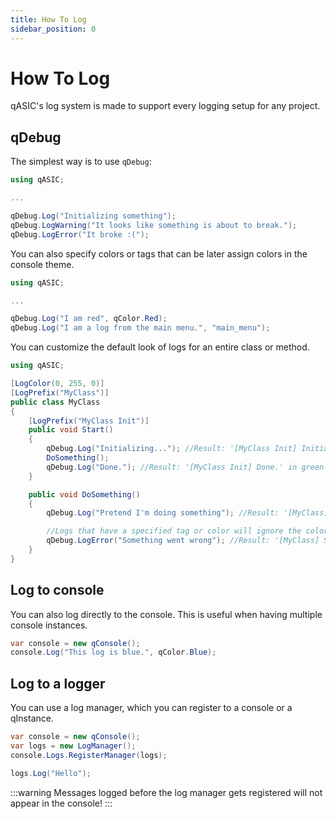 ```yaml
---
title: How To Log
sidebar_position: 0
---
```


# How To Log

qASIC's log system is made to support every logging setup for any project.

## qDebug
The simplest way is to use `qDebug`:
```csharp
using qASIC;

...

qDebug.Log("Initializing something");
qDebug.LogWarning("It looks like something is about to break.");
qDebug.LogError("It broke :(");
```

You can also specify colors or tags that can be later assign colors in the console theme.

```csharp
using qASIC;

...

qDebug.Log("I am red", qColor.Red);
qDebug.Log("I am a log from the main menu.", "main_menu");
```

You can customize the default look of logs for an entire class or method.
```csharp
using qASIC;

[LogColor(0, 255, 0)]
[LogPrefix("MyClass")]
public class MyClass
{
    [LogPrefix("MyClass Init")]
    public void Start()
    {
        qDebug.Log("Initializing..."); //Result: '[MyClass Init] Initializing...' in green
        DoSomething();
        qDebug.Log("Done."); //Result: '[MyClass Init] Done.' in green
    }

    public void DoSomething()
    {
        qDebug.Log("Pretend I'm doing something"); //Result: '[MyClass] Pretend I'm doing something' in green

        //Logs that have a specified tag or color will ignore the color of the class
        qDebug.LogError("Something went wrong"); //Result: '[MyClass] Something went wrong' in red
    }
}
```

## Log to console

You can also log directly to the console. This is useful when having multiple console instances.
```csharp
var console = new qConsole();
console.Log("This log is blue.", qColor.Blue);
```

## Log to a logger
You can use a log manager, which you can register to a console or a qInstance.

```csharp
var console = new qConsole();
var logs = new LogManager();
console.Logs.RegisterManager(logs);

logs.Log("Hello");
```

:::warning
Messages logged before the log manager gets registered will not appear in the console!
:::
